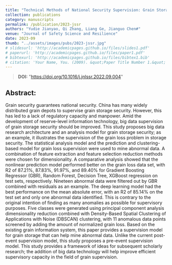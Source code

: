 ```yaml
---
title: "Technical Methods of National Security Supervision: Grain Storage Security as an Example"
collection: publications
category: manuscripts
permalink: /publication/2023-jssr
authors: "Yudie Jianyao, Qi Zhang, Liang Ge, Jianguo Chen#"
venue: "Journal of Safety Science and Resilience"
date: 2023-09
thumb: "../assets/images/pubs/2023-jssr.jpg"
# slidesurl: 'http://academicpages.github.io/files/slides1.pdf'
# paperurl: 'http://academicpages.github.io/files/paper1.pdf'
# bibtexurl: 'http://academicpages.github.io/files/bibtex1.bib'
# citation: 'Your Name, You. (2009). &quot;Paper Title Number 1.&quot; <i>Journal 1</i>. 1(1).'
---
```

>**DOI:** "https://doi.org/10.1016/j.jnlssr.2022.09.004"

## Abstract:  
Grain security guarantees national security. China has many widely distributed grain depots to supervise grain storage security. However, this has led to a lack of regulatory capacity and manpower. Amid the development of reserve-level information technology, big data supervision of grain storage security should be improved. This study proposes big data research architecture and an analysis model for grain storage security; as an example, it illustrates the supervision of the grain loss problem in storage security. The statistical analysis model and the prediction and clustering-based model for grain loss supervision were used to mine abnormal data. A combination of feature extraction and feature selection reduction methods were chosen for dimensionality. A comparative analysis showed that the nonlinear prediction model performed better on the grain loss data set, with R2 of 87.21%, 87.83%, 91.97%, and 89.40% for Gradient Boosting Regressor (GBR), Random Forest, Decision Tree, XGBoost regression on test sets, respectively. Nineteen abnormal data were filtered out by GBR combined with residuals as an example. The deep learning model had the best performance on the mean absolute error, with an R2 of 85.14% on the test set and only one abnormal data identified. This is contrary to the original intention of finding as many anomalies as possible for supervisory purposes. Five classes were generated using principal component analysis dimensionality reduction combined with Density-Based Spatial Clustering of Applications with Noise (DBSCAN) clustering, with 11 anomalous data points screened by adding the amount of normalized grain loss. Based on the existing grain information system, this paper provides a supervision model for grain storage that can help mine abnormal data. Unlike the current post-event supervision model, this study proposes a pre-event supervision model. This study provides a framework of ideas for subsequent scholarly research; the addition of big data technology will help improve efficient supervisory capacity in the field of grain supervision.

